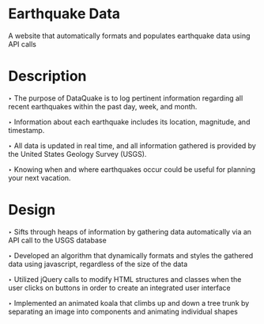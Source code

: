 # Earthquake Data
A website that automatically formats and populates earthquake data using API calls

# Description
‣ The purpose of DataQuake is to log pertinent information regarding all recent earthquakes within the past day, week, and month.

‣ Information about each earthquake includes its location, magnitude, and timestamp.

‣ All data is updated in real time, and all information gathered is provided by the United States Geology Survey (USGS).

‣ Knowing when and where earthquakes occur could be useful for planning your next vacation.

# Design
‣ Sifts through heaps of information by gathering data automatically via an API call to the USGS database

‣ Developed an algorithm that dynamically formats and styles the gathered data using javascript, regardless of the size of the data

‣ Utilized jQuery calls to modify HTML structures and classes when the user clicks on buttons in order to create an integrated user interface

‣ Implemented an animated koala that climbs up and down a tree trunk by separating an image into components and animating individual shapes
